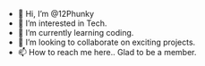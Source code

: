- 👋 Hi, I’m @12Phunky
- 👀 I’m interested in Tech.
- 🌱 I’m currently learning coding.
- 💞️ I’m looking to collaborate on exciting projects.
- 📫 How to reach me here.. Glad to be a member.

<!---
12Phunky/12Phunky is a ✨ special ✨ repository because its `README.md` (this file) appears on your GitHub profile.
You can click the Preview link to take a look at your changes.
--->
